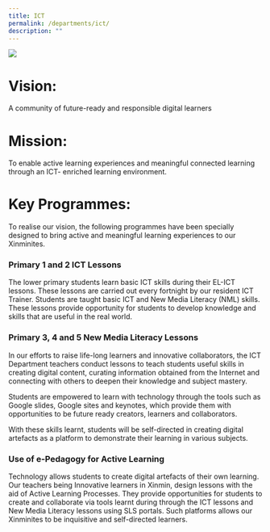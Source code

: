 ```yaml
---
title: ICT
permalink: /departments/ict/
description: ""
---
```

![](/images/Department%20Pics/ict%20dept%20s.jpg)

# Vision: 
A community of future-ready and responsible digital learners

# Mission: 
To enable active learning experiences and meaningful connected learning through an ICT- enriched learning environment.

# Key Programmes:

To realise our vision, the following programmes have been specially designed to bring active and meaningful learning experiences to our Xinminites.

### **Primary 1 and 2 ICT Lessons**

The lower primary students learn basic ICT skills during their EL-ICT lessons. These lessons are carried out every fortnight by our resident ICT Trainer. Students are taught basic ICT and New Media Literacy (NML) skills. These lessons provide opportunity for students to develop knowledge and skills that are useful in the real world.

### **Primary 3, 4 and 5 New Media Literacy Lessons**

In our efforts to raise life-long learners and innovative collaborators, the ICT Department teachers conduct lessons to teach students useful skills in creating digital content, curating information obtained from the Internet and connecting with others to deepen their knowledge and subject mastery.

Students are empowered to learn with technology through the tools such as Google slides, Google sites and keynotes, which provide them with opportunities to be future ready creators, learners and collaborators.

With these skills learnt, students will be self-directed in creating digital artefacts as a platform to demonstrate their learning in various subjects.

### **Use of e-Pedagogy for Active Learning**

Technology allows students to create digital artefacts of their own learning.  Our teachers being Innovative learners in Xinmin, design lessons with the aid of Active Learning Processes. They provide opportunities for students to create and collaborate via tools learnt during through the ICT lessons and New Media Literacy lessons using SLS portals. Such platforms allows our Xinminites to be inquisitive and self-directed learners.